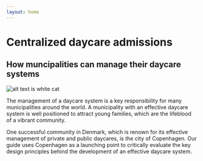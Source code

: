 ```yaml
---
layout: home
---
```



<h1>Centralized daycare admissions </h1>	

<h2>How muncipalities can manage their daycare systems </h2>	




![alt text is white cat](https://upload.wikimedia.org/wikipedia/commons/thumb/b/b1/VAN_CAT.png/480px-VAN_CAT.png)



The management of a daycare system is a key responsibility for many municipalities around the world. 
A municipality with an effective daycare system is well positioned to attract young families, which are the lifeblood of a vibrant community. 

One successful community in Denmark, which is renown for its effective management of private and public daycares, 
is the city of Copenhagen. Our guide uses Copenhagen as a launching point to critically evaluate the key design principles 
behind the development of an effective daycare system. 
